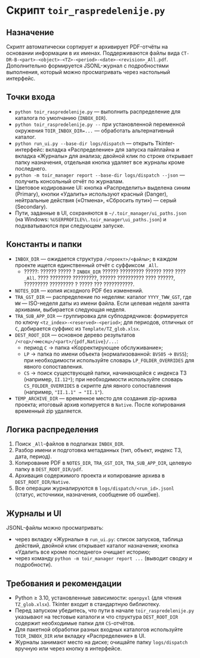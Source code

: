 ﻿# Скрипт `toir_raspredelenije.py`

## Назначение
Скрипт автоматически сортирует и архивирует PDF-отчёты на основании информации в их именах. Поддерживаются файлы вида `CT-DR-B-<part>-<object>-<TZ>-<period>-<date>-<revision>_All.pdf`. Дополнительно формируется JSONL-журнал с подробностями выполнения, который можно просматривать через настольный интерфейс.

## Точки входа
- `python toir_raspredelenije.py` — выполнить распределение для каталога по умолчанию (`INBOX_DIR`).
- `python toir_raspredelenije.py --` при установленной переменной окружения `TOIR_INBOX_DIR=...` — обработать альтернативный каталог.
- `python run_ui.py --base-dir logs/dispatch` — открыть Tkinter-интерфейс: вкладка «Распределение» для запуска пайплайна и вкладка «Журналы» для анализа; двойной клик по строке открывает папку назначения, отдельная кнопка удаляет все журналы кроме последнего.
- `python -m toir_manager report --base-dir logs/dispatch --json` — получить консольный отчёт по журналам.
- Цветовое кодирование UI: кнопка «Распределить» выделена синим (Primary), кнопки «Удалить» используют красный (Danger), нейтральные действия («Отмена», «Сбросить пути») — серый (Secondary).
- Пути, заданные в UI, сохраняются в `~/.toir_manager/ui_paths.json` (на Windows: `%USERPROFILE%\.toir_manager\ui_paths.json`) и подхватываются при следующем запуске.

## Константы и папки
- `INBOX_DIR` — ожидается структура `/<проект>/<файлы>`; в каждом проекте ищется единственный отчёт с суффиксом `_All`.
  - ?????: ?????? ????? ? `INBOX_DIR` ?????? ????????? ?????? ???? ???? `_All`. ???? ???????? ?????????, ?????? ?????????? ???? ??????, ????????? ????????? ? ????? ??? ???????????.
- `NOTES_DIR` — копия исходного PDF без изменений.
- `TRA_GST_DIR` — распределение по неделям: каталог `YYYY_TWW_GST`, где `WW` — ISO-неделя даты из имени файла. Если целевая неделя занята архивами, выбирается следующая неделя.
- `TRA_SUB_APP_DIR` — группировка для субподрядчиков: формируется по ключу `<tz_index>-<reserved>-<period>`; для периодов, отличных от `C`, добирается суффикс из `Template/TZ_glob.xlsx`.
- `DEST_ROOT_DIR` — основное дерево результатов `/<год>/<месяц>/<part>/{pdf,Native}/...`:
  - период `C` → папка «Корректирующее обслуживание»;
  - `LP` → папка по имени объекта (нормализованной: `BVS05` → `BVS5`); при необходимости используйте словарь `LP_FOLDER_OVERRIDES` для явного сопоставления.
  - `CS` → поиск существующей папки, начинающейся с индекса ТЗ (например, `II.12*`); при необходимости используйте словарь `CS_FOLDER_OVERRIDES` в скрипте для явного сопоставления (например, `"II.1.1" → "II.1"`).
- `TEMP_ARCHIVE_DIR` — временное место для создания zip-архива проекта; итоговый архив копируется в `Native`. После копирования временный zip удаляется.

## Логика распределения
1. Поиск `_All`-файлов в подпапках `INBOX_DIR`.
2. Разбор имени и подготовка метаданных (тип, объект, индекс ТЗ, дата, период).
3. Копирование PDF в `NOTES_DIR`, `TRA_GST_DIR`, `TRA_SUB_APP_DIR`, целевую папку в `DEST_ROOT_DIR/pdf`.
4. Архивация содержимого проекта и копирование архива в `DEST_ROOT_DIR/Native`.
5. Все операции журналируются в `logs/dispatch/<run_id>.jsonl` (статус, источники, назначения, сообщение об ошибке).

## Журналы и UI
JSONL-файлы можно просматривать:
- через вкладку «Журналы» в `run_ui.py`: список запусков, таблица действий, двойной клик открывает каталог назначения; кнопка «Удалить все кроме последнего» очищает историю;
- через команду `python -m toir_manager report ...` (выводит сводку и подробности).

## Требования и рекомендации
- Python ≥ 3.10, установленные зависимости: `openpyxl` (для чтения `TZ_glob.xlsx`). Tkinter входит в стандартную библиотеку.
- Перед запуском убедитесь, что пути в начале `toir_raspredelenije.py` указывают на тестовые каталоги и что структура `DEST_ROOT_DIR` содержит необходимые папки для `CS`-отчётов.
- Для пакетной обработки разных входных каталогов используйте `TOIR_INBOX_DIR` или вкладку «Распределение» в UI.
- Журналы занимают место на диске; очищайте папку `logs/dispatch` вручную или через кнопку в интерфейсе.
